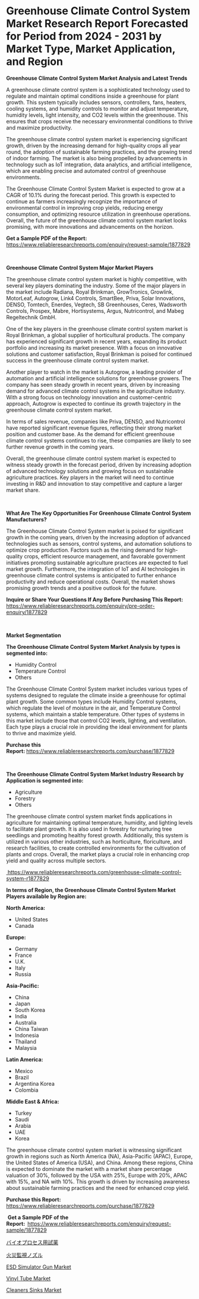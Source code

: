 <p><h1>Greenhouse Climate Control System Market Research Report Forecasted for Period from 2024 -  2031 by Market Type, Market Application, and Region</h1></p><p><strong>Greenhouse Climate Control System Market Analysis and Latest Trends</strong></p>
<p><p>A greenhouse climate control system is a sophisticated technology used to regulate and maintain optimal conditions inside a greenhouse for plant growth. This system typically includes sensors, controllers, fans, heaters, cooling systems, and humidity controls to monitor and adjust temperature, humidity levels, light intensity, and CO2 levels within the greenhouse. This ensures that crops receive the necessary environmental conditions to thrive and maximize productivity.</p><p>The greenhouse climate control system market is experiencing significant growth, driven by the increasing demand for high-quality crops all year round, the adoption of sustainable farming practices, and the growing trend of indoor farming. The market is also being propelled by advancements in technology such as IoT integration, data analytics, and artificial intelligence, which are enabling precise and automated control of greenhouse environments.</p><p>The Greenhouse Climate Control System Market is expected to grow at a CAGR of 10.1% during the forecast period. This growth is expected to continue as farmers increasingly recognize the importance of environmental control in improving crop yields, reducing energy consumption, and optimizing resource utilization in greenhouse operations. Overall, the future of the greenhouse climate control system market looks promising, with more innovations and advancements on the horizon.</p></p>
<p><strong>Get a Sample PDF of the Report:&nbsp;</strong> <a href="https://www.reliableresearchreports.com/enquiry/request-sample/1877829">https://www.reliableresearchreports.com/enquiry/request-sample/1877829</a></p>
<p>&nbsp;</p>
<p><strong>Greenhouse Climate Control System Major Market Players</strong></p>
<p><p>The greenhouse climate control system market is highly competitive, with several key players dominating the industry. Some of the major players in the market include Radiana, Royal Brinkman, GrowTronics, Growlink, MotorLeaf, Autogrow, Link4 Controls, SmartBee, Priva, Solar Innovations, DENSO, Tomtech, Enerdes, Vegtech, SB Greenhouses, Ceres, Wadsworth Controls, Prospex, Mabre, Hortisystems, Argus, Nutricontrol, and Mabeg Regeltechnik GmbH.</p><p>One of the key players in the greenhouse climate control system market is Royal Brinkman, a global supplier of horticultural products. The company has experienced significant growth in recent years, expanding its product portfolio and increasing its market presence. With a focus on innovative solutions and customer satisfaction, Royal Brinkman is poised for continued success in the greenhouse climate control system market.</p><p>Another player to watch in the market is Autogrow, a leading provider of automation and artificial intelligence solutions for greenhouse growers. The company has seen steady growth in recent years, driven by increasing demand for advanced climate control systems in the agriculture industry. With a strong focus on technology innovation and customer-centric approach, Autogrow is expected to continue its growth trajectory in the greenhouse climate control system market.</p><p>In terms of sales revenue, companies like Priva, DENSO, and Nutricontrol have reported significant revenue figures, reflecting their strong market position and customer base. As the demand for efficient greenhouse climate control systems continues to rise, these companies are likely to see further revenue growth in the coming years.</p><p>Overall, the greenhouse climate control system market is expected to witness steady growth in the forecast period, driven by increasing adoption of advanced technology solutions and growing focus on sustainable agriculture practices. Key players in the market will need to continue investing in R&D and innovation to stay competitive and capture a larger market share.</p></p>
<p>&nbsp;</p>
<p><strong>What Are The Key Opportunities For Greenhouse Climate Control System Manufacturers?</strong></p>
<p><p>The Greenhouse Climate Control System market is poised for significant growth in the coming years, driven by the increasing adoption of advanced technologies such as sensors, control systems, and automation solutions to optimize crop production. Factors such as the rising demand for high-quality crops, efficient resource management, and favorable government initiatives promoting sustainable agriculture practices are expected to fuel market growth. Furthermore, the integration of IoT and AI technologies in greenhouse climate control systems is anticipated to further enhance productivity and reduce operational costs. Overall, the market shows promising growth trends and a positive outlook for the future.</p></p>
<p><strong>Inquire or Share Your Questions If Any Before Purchasing This Report:</strong> <a href="https://www.reliableresearchreports.com/enquiry/pre-order-enquiry/1877829">https://www.reliableresearchreports.com/enquiry/pre-order-enquiry/1877829</a></p>
<p>&nbsp;</p>
<p><strong>Market Segmentation</strong></p>
<p><strong>The Greenhouse Climate Control System Market Analysis by types is segmented into:</strong></p>
<p><ul><li>Humidity Control</li><li>Temperature Control</li><li>Others</li></ul></p>
<p><p>The Greenhouse Climate Control System market includes various types of systems designed to regulate the climate inside a greenhouse for optimal plant growth. Some common types include Humidity Control systems, which regulate the level of moisture in the air, and Temperature Control systems, which maintain a stable temperature. Other types of systems in this market include those that control CO2 levels, lighting, and ventilation. Each type plays a crucial role in providing the ideal environment for plants to thrive and maximize yield.</p></p>
<p><strong>Purchase this Report:&nbsp;</strong><a href="https://www.reliableresearchreports.com/purchase/1877829">https://www.reliableresearchreports.com/purchase/1877829</a></p>
<p>&nbsp;</p>
<p><strong>The Greenhouse Climate Control System Market Industry Research by Application is segmented into:</strong></p>
<p><ul><li>Agriculture</li><li>Forestry</li><li>Others</li></ul></p>
<p><p>The greenhouse climate control system market finds applications in agriculture for maintaining optimal temperature, humidity, and lighting levels to facilitate plant growth. It is also used in forestry for nurturing tree seedlings and promoting healthy forest growth. Additionally, this system is utilized in various other industries, such as horticulture, floriculture, and research facilities, to create controlled environments for the cultivation of plants and crops. Overall, the market plays a crucial role in enhancing crop yield and quality across multiple sectors.</p></p>
<p><a href="https://www.reliableresearchreports.com/greenhouse-climate-control-system-r1877829">&nbsp;https://www.reliableresearchreports.com/greenhouse-climate-control-system-r1877829</a></p>
<p><strong>In terms of Region, the Greenhouse Climate Control System Market Players available by Region are:</strong></p>
<p>
    <p> <strong> North America: </strong>
        <ul>
            <li>United States</li>
            <li>Canada</li>
        </ul>
        </p> 
    <p> <strong> Europe: </strong>
        <ul>
            <li>Germany</li>
            <li>France</li>
            <li>U.K.</li>
            <li>Italy</li>
            <li>Russia</li>
        </ul>
        </p> 
    <p> <strong> Asia-Pacific: </strong>
        <ul>
            <li>China</li>
            <li>Japan</li>
            <li>South Korea</li>
            <li>India</li>
            <li>Australia</li>
            <li>China Taiwan</li>
            <li>Indonesia</li>
            <li>Thailand</li>
            <li>Malaysia</li>
        </ul>
        </p> 
    <p> <strong> Latin America: </strong>
        <ul>
            <li>Mexico</li>
            <li>Brazil</li>
            <li>Argentina Korea</li>
            <li>Colombia</li>
        </ul>
        </p> 
    <p> <strong> Middle East & Africa: </strong>
        <ul>
            <li>Turkey</li>
            <li>Saudi</li>
            <li>Arabia</li>
            <li>UAE</li>
            <li>Korea</li>
        </ul>
    </p>
    </p>
<p><p>The greenhouse climate control system market is witnessing significant growth in regions such as North America (NA), Asia-Pacific (APAC), Europe, the United States of America (USA), and China. Among these regions, China is expected to dominate the market with a market share percentage valuation of 30%, followed by the USA with 25%, Europe with 20%, APAC with 15%, and NA with 10%. This growth is driven by increasing awareness about sustainable farming practices and the need for enhanced crop yield.</p></p>
<p><strong>Purchase this Report: </strong><a href="https://www.reliableresearchreports.com/purchase/1877829">https://www.reliableresearchreports.com/purchase/1877829</a></p>
<p>&nbsp;<strong>Get a Sample PDF of the Report:&nbsp;&nbsp;</strong><a href="https://www.reliableresearchreports.com/enquiry/request-sample/1877829">https://www.reliableresearchreports.com/enquiry/request-sample/1877829</a></p>
<p><strong></strong></p>
<p><p><a href="https://github.com/ReyesKohler20231/Market-Research-Report-List-1/blob/main/984122737987.md">バイオプロセス用試薬</a></p><p><a href="https://medium.com/@marcosoenrt565736/%E6%B6%88%E7%81%AB%E6%A0%93%E3%83%8E%E3%82%BA%E3%83%AB%E5%B8%82%E5%A0%B4%E8%A6%8F%E6%A8%A1-%E5%B8%82%E5%A0%B4%E8%A6%8B%E9%80%9A%E3%81%97%E3%81%A8%E5%B8%82%E5%A0%B4%E4%BA%88%E6%B8%AC-2024%E5%B9%B4-2031%E5%B9%B4-e40b52d1d123">火災監視ノズル</a></p><p><a href="https://github.com/sofayahoo2023/Market-Research-Report-List-4/blob/main/esd-simulator-gun-market.md">ESD Simulator Gun Market</a></p><p><a href="https://issuu.com/reportprime-2/docs/vinyl-tube-market-size-2030.pptx">Vinyl Tube Market</a></p><p><a href="https://github.com/nicholepatriciadoylenwnrjr0/Market-Research-Report-List-2/blob/main/cleaners-sinks-market.md">Cleaners Sinks Market</a></p></p>